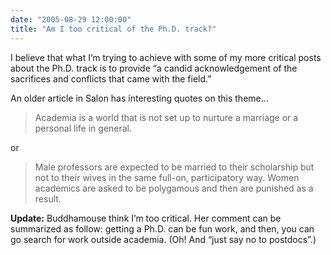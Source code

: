 ```yaml
---
date: "2005-08-29 12:00:00"
title: "Am I too critical of the Ph.D. track?"
---
```




I believe that what I&rsquo;m trying to achieve with some of my more critical posts about the Ph.D. track is to provide &ldquo;a candid acknowledgement of the sacrifices and conflicts that came with the field.&rdquo; 

An older article in Salon has interesting quotes on this theme&hellip;

> Academia is a world that is not set up to nurture a marriage or a personal life in general.


or

> Male professors are expected to be married to their scholarship but not to their wives in the same full-on, participatory way. Women academics are asked to be polygamous and then are punished as a result.


__Update:__ Buddhamouse think I&rsquo;m too critical. Her comment can be summarized as follow: getting a Ph.D. can be fun work, and then, you can go search for work outside academia. (Oh! And &ldquo;just say no to postdocs&rdquo;.)

